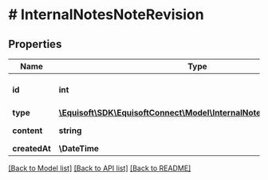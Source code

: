 # # InternalNotesNoteRevision

## Properties

Name | Type | Description | Notes
------------ | ------------- | ------------- | -------------
**id** | **int** | Unique numerical identifier. |
**type** | [**\Equisoft\SDK\EquisoftConnect\Model\InternalNotesNoteRevisionType**](InternalNotesNoteRevisionType.md) |  | [optional]
**content** | **string** | Note content. |
**createdAt** | **\DateTime** | Created at. |

[[Back to Model list]](../../README.md#models) [[Back to API list]](../../README.md#endpoints) [[Back to README]](../../README.md)
